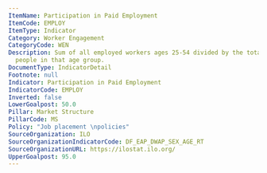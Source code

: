 ```yaml
---
ItemName: Participation in Paid Employment
ItemCode: EMPLOY
ItemType: Indicator
Category: Worker Engagement
CategoryCode: WEN
Description: Sum of all employed workers ages 25-54 divided by the total number of
  people in that age group.
DocumentType: IndicatorDetail
Footnote: null
Indicator: Participation in Paid Employment
IndicatorCode: EMPLOY
Inverted: false
LowerGoalpost: 50.0
Pillar: Market Structure
PillarCode: MS
Policy: "Job placement \npolicies"
SourceOrganization: ILO
SourceOrganizationIndicatorCode: DF_EAP_DWAP_SEX_AGE_RT
SourceOrganizationURL: https://ilostat.ilo.org/
UpperGoalpost: 95.0
---
```


